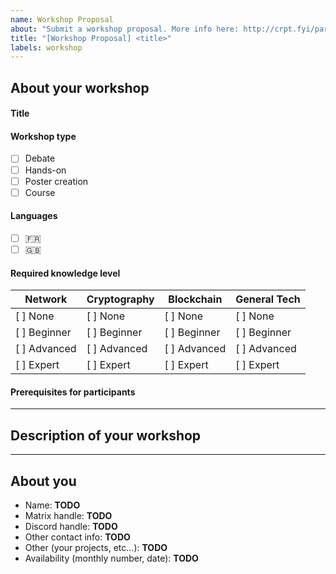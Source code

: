 ```yaml
---
name: Workshop Proposal
about: "Submit a workshop proposal. More info here: http://crpt.fyi/parisp2p-cfp"
title: "[Workshop Proposal] <title>"
labels: workshop
---
```


## About your workshop

#### Title

<!-- Simple and concise title that would fit on a line. -->

#### Workshop type

<!-- Select only one option below unless it's particularly relevant in your case to combine two workshops in one. -->

- [ ] Debate
- [ ] Hands-on
- [ ] Poster creation
- [ ] Course

#### Languages

<!-- You can select both languages and the community will chose for you. :) -->
- [ ] 🇫🇷
- [ ] 🇬🇧

#### Required knowledge level

<!-- Give an idea of the required skills to follow the presentation according to the topics covered and the time allocated to present the different technical concepts. -->
  
| Network      | Cryptography | Blockchain   | General Tech |
| ------------ | ------------ | ------------ | ------------ |
| [ ] None     | [ ] None     | [ ] None     | [ ] None     |
| [ ] Beginner | [ ] Beginner | [ ] Beginner | [ ] Beginner |
| [ ] Advanced | [ ] Advanced | [ ] Advanced | [ ] Advanced |
| [ ] Expert   | [ ] Expert   | [ ] Expert   | [ ] Expert   |

#### Prerequisites for participants

<!-- List here the prerequisites for attending your workshop, for example:
- come with a computer or a smartphone
- pre-install this software (link to a tutorial if possible / necessary)
- read this introductory document
- watch this introductory video
- etc... -->

---

## Description of your workshop

<!-- Describe in detail the topics that will be covered during your workshop:
- Will specific technos be discussed / presented? If so, which ones?
- Will you present a project? If so, is it yours / are you part of the team leading it or not? Is it an open-source project? A commercial project? At what stage of its realization is it? etc...
- To what extent do you intend to explore the topics covered?

You can also provide a plan of the workshop by chapter. -->

---

## About you

<!-- Replace or remove the TODO -->

* Name: **TODO** 
* Matrix handle: **TODO** 
* Discord handle: **TODO**  
* Other contact info: **TODO** 
* Other (your projects, etc...): **TODO** 
* Availability (monthly number, date): **TODO** 
